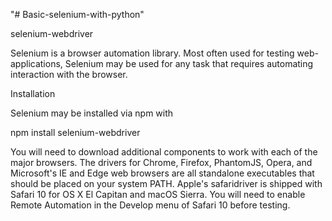 "# Basic-selenium-with-python" 

selenium-webdriver

Selenium is a browser automation library. Most often used for testing web-applications, Selenium may be used for any task that requires automating interaction with the browser.

Installation

Selenium may be installed via npm with

npm install selenium-webdriver


You will need to download additional components to work with each of the major browsers. The drivers for Chrome, Firefox, PhantomJS, Opera, and Microsoft's IE and Edge web browsers are all standalone executables that should be placed on your system PATH. Apple's safaridriver is shipped with Safari 10 for OS X El Capitan and macOS Sierra. You will need to enable Remote Automation in the Develop menu of Safari 10 before testing.
